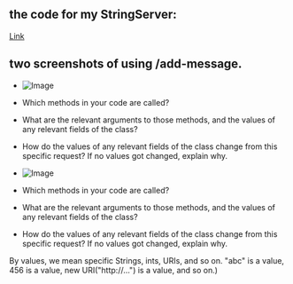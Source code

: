 ## the code for my StringServer:
[Link](http://a.com)
## two screenshots of using /add-message.
- ![Image](http://url/a.png)
-  Which methods in your code are called?
-  What are the relevant arguments to those methods, and the values of any relevant fields of the class?
-  How do the values of any relevant fields of the class change from this specific request? If no values got changed, explain why.

- ![Image](http://url/a.png)
-  Which methods in your code are called?
-  What are the relevant arguments to those methods, and the values of any relevant fields of the class?
-  How do the values of any relevant fields of the class change from this specific request? If no values got changed, explain why.

By values, we mean specific Strings, ints, URIs, and so on. "abc" is a value, 456 is a value, new URI("http://...") is a value, and so on.)
